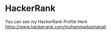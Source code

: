 # HackerRank

You can see my HackerRank Profile Here     https://www.hackerrank.com/muhammadusmanali
